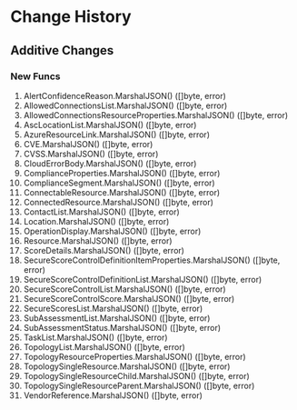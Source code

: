 # Change History

## Additive Changes

### New Funcs

1. AlertConfidenceReason.MarshalJSON() ([]byte, error)
1. AllowedConnectionsList.MarshalJSON() ([]byte, error)
1. AllowedConnectionsResourceProperties.MarshalJSON() ([]byte, error)
1. AscLocationList.MarshalJSON() ([]byte, error)
1. AzureResourceLink.MarshalJSON() ([]byte, error)
1. CVE.MarshalJSON() ([]byte, error)
1. CVSS.MarshalJSON() ([]byte, error)
1. CloudErrorBody.MarshalJSON() ([]byte, error)
1. ComplianceProperties.MarshalJSON() ([]byte, error)
1. ComplianceSegment.MarshalJSON() ([]byte, error)
1. ConnectableResource.MarshalJSON() ([]byte, error)
1. ConnectedResource.MarshalJSON() ([]byte, error)
1. ContactList.MarshalJSON() ([]byte, error)
1. Location.MarshalJSON() ([]byte, error)
1. OperationDisplay.MarshalJSON() ([]byte, error)
1. Resource.MarshalJSON() ([]byte, error)
1. ScoreDetails.MarshalJSON() ([]byte, error)
1. SecureScoreControlDefinitionItemProperties.MarshalJSON() ([]byte, error)
1. SecureScoreControlDefinitionList.MarshalJSON() ([]byte, error)
1. SecureScoreControlList.MarshalJSON() ([]byte, error)
1. SecureScoreControlScore.MarshalJSON() ([]byte, error)
1. SecureScoresList.MarshalJSON() ([]byte, error)
1. SubAssessmentList.MarshalJSON() ([]byte, error)
1. SubAssessmentStatus.MarshalJSON() ([]byte, error)
1. TaskList.MarshalJSON() ([]byte, error)
1. TopologyList.MarshalJSON() ([]byte, error)
1. TopologyResourceProperties.MarshalJSON() ([]byte, error)
1. TopologySingleResource.MarshalJSON() ([]byte, error)
1. TopologySingleResourceChild.MarshalJSON() ([]byte, error)
1. TopologySingleResourceParent.MarshalJSON() ([]byte, error)
1. VendorReference.MarshalJSON() ([]byte, error)
